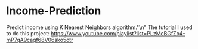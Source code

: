 # Income-Prediction
Predict income using K Nearest Neighbors algorithm."\n"
The tutorial I used to do this project: https://www.youtube.com/playlist?list=PLzMcBGfZo4-mP7qA9cagf68V06sko5otr
